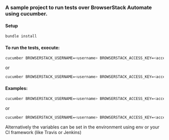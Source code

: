 ### A sample project to run tests over BrowserStack Automate using cucumber.

#### Setup

```bash
bundle install
```

#### To run the tests, execute:

```bash
cucumber BROWSERSTACK_USERNAME=<username> BROWSERSTACK_ACCESS_KEY=<access-key> SELENIUM_PLATFORM=<platform> SELENIUM_BROWSER=<browser-name>
```
or
```bash
cucumber BROWSERSTACK_USERNAME=<username> BROWSERSTACK_ACCESS_KEY=<access-key> BS_AUTOMATE_OS=<os> BS_AUTOMATE_OS_VERSION=<os-version> SELENIUM_BROWSER=<browser-name>
```

#### Examples:
```bash
cucumber BROWSERSTACK_USERNAME=<username> BROWSERSTACK_ACCESS_KEY=<access-key> SELENIUM_PLATFORM=WINDOWS SELENIUM_BROWSER=chrome
```
or
```bash
cucumber BROWSERSTACK_USERNAME=<username> BROWSERSTACK_ACCESS_KEY=<access-key> BS_AUTOMATE_OS="OS X" BS_AUTOMATE_OS_VERSION="Mountain Lion" SELENIUM_BROWSER="chrome"
```

Alternatively the variables can be set in the environment using env or your CI framework (like Travis or Jenkins)
